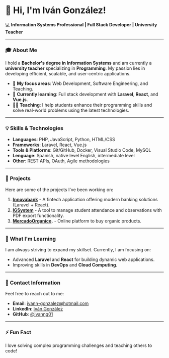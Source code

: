 # 👋 Hi, I'm Iván González!

💻 **Information Systems Professional | Full Stack Developer | University Teacher**

---

### 🎓 **About Me**

I hold a **Bachelor's degree in Information Systems** and am currently a **university teacher** specializing in **Programming**. My passion lies in developing efficient, scalable, and user-centric applications.

- 💞️ **My focus areas**: Web Development, Software Engineering, and Teaching.
- 🌱 **Currently learning**: Full stack development with **Laravel**, **React**, and **Vue.js**.
- 👨‍🏫 **Teaching**: I help students enhance their programming skills and solve real-world problems using the latest technologies.

---

### 💡 **Skills & Technologies**

- **Languages**: PHP, JavaScript, Python, HTML/CSS
- **Frameworks**: Laravel, React, Vue.js
- **Tools & Platforms**: Git/GitHub, Docker, Visual Studio Code, MySQL
- **Lenguage**: Spanish, native level
                English, intermediate level 
- **Other**: REST APIs, OAuth, Agile methodologies


---

### 🌟 **Projects**

Here are some of the projects I've been working on:

1. **[Innovabank](https://github.com/ivanng01/InnovaBank)** - A fintech application offering modern banking solutions (Laravel + React).
2. **[IGSystem](https://github.com/ivanng01/igsystem)** - A tool to manage student attendance and observations with PDF export functionality.
3. **[MercadoOrganico](https://github.com/No-Country-simulation/s18-13-n-php-react).** - Online platform to buy organic products.
---

### 🌱 **What I'm Learning**

I am always striving to expand my skillset. Currently, I am focusing on:

- Advanced **Laravel** and **React** for building dynamic web applications.
- Improving skills in **DevOps** and **Cloud Computing**.

---

### 📧 **Contact Information**

Feel free to reach out to me:

- **Email**: [ivann-gonzalez@hotmail.com](mailto:ivann-gonzalez@hotmail.com)
- **LinkedIn**: [Iván González](https://www.linkedin.com/in/ivandgonzalez/)
- **GitHub**: [@ivanng01](https://github.com/ivanng01)

---

### ⚡ **Fun Fact**

I love solving complex programming challenges and teaching others to code!

